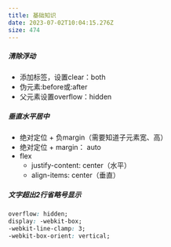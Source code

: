 ```yaml
---
title: 基础知识
date: 2023-07-02T10:04:15.276Z
size: 474
---
```

##### 清除浮动

- 添加标签，设置clear：both
- 伪元素:before或:after
- 父元素设置overflow：hidden



##### 垂直水平居中

- 绝对定位 + 负margin（需要知道子元素宽、高）
- 绝对定位 + margin： auto
- flex
  - justify-content: center（水平）
  - align-items: center（垂直）



##### 文字超出2行省略号显示

```css
overflow: hidden;
display: -webkit-box;
-webkit-line-clamp: 3;
-webkit-box-orient: vertical;  
```
